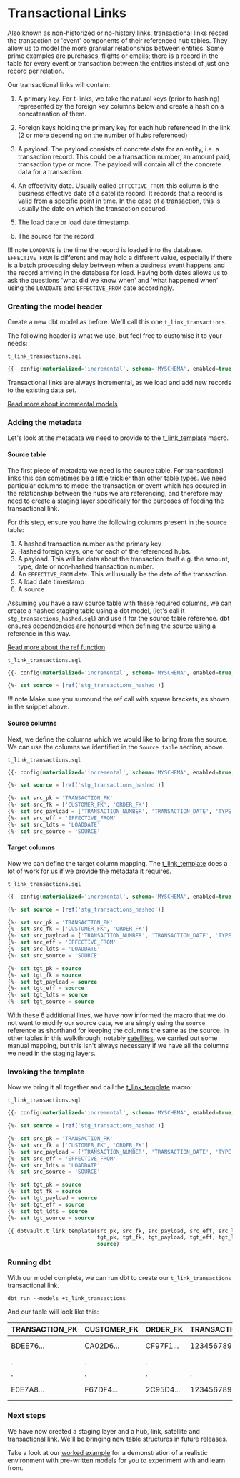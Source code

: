 # Transactional Links

Also known as non-historized or no-history links, transactional links record the transaction or 'event' components of 
their referenced hub tables. They allow us to model the more granular relationships between entities. Some prime examples
are purchases, flights or emails; there is a record in the table for every event or transaction between the entities 
instead of just one record per relation.

Our transactional links will contain:

1. A primary key. For t-links, we take the natural keys (prior to hashing) represented by the foreign key columns below and create a hash on a concatenation of them.
2. Foreign keys holding the primary key for each hub referenced in the link (2 or more depending on the number of hubs referenced)
3. A payload. The payload consists of concrete data for an entity, i.e. a transaction record. This could be
a transaction number, an amount paid, transaction type or more. The payload will contain all of the
concrete data for a transaction. 
4. An effectivity date. Usually called ```EFFECTIVE_FROM```, this column is the business effective date of a 
satellite record. It records that a record is valid from a specific point in time. In the case of a transaction, this
is usually the date on which the transaction occured. 

5. The load date or load date timestamp.
6. The source for the record

!!! note
    ```LOADDATE``` is the time the record is loaded into the database. ```EFFECTIVE_FROM``` is different and may hold a 
    different value, especially if there is a batch processing delay between when a business event happens and the 
    record arriving in the database for load. Having both dates allows us to ask the questions 'what did we know when' 
    and 'what happened when' using the ```LOADDATE``` and ```EFFECTIVE_FROM``` date accordingly. 
    
### Creating the model header

Create a new dbt model as before. We'll call this one ```t_link_transactions```. 

The following header is what we use, but feel free to customise it to your needs:

```t_link_transactions.sql```
```sql
{{- config(materialized='incremental', schema='MYSCHEMA', enabled=true, tags='t_link') -}}
```

Transactional links are always incremental, as we load and add new records to the existing data set.

[Read more about incremental models](https://docs.getdbt.com/v0.15.0/docs/configuring-incremental-models)

### Adding the metadata

Let's look at the metadata we need to provide to the [t_link_template](macros.md#t_link_template) macro.

#### Source table

The first piece of metadata we need is the source table. For transactional links this can sometimes be a little
trickier than other table types. We need particular columns to model the transaction or event which has occured in the 
relationship between the hubs we are referencing, and therefore may need to create a staging layer specifically for the 
purposes of feeding the transactional link. 

For this step, ensure you have the following columns present in the source table:

1. A hashed transaction number as the primary key
2. Hashed foreign keys, one for each of the referenced hubs.
3. A payload. This will be data about the transaction itself e.g. the amount, type, date or non-hashed transaction number.
4. An ```EFFECTIVE_FROM``` date. This will usually be the date of the transaction.
5. A load date timestamp
6. A source

Assuming you have a raw source table with these required columns, we can create a hashed staging table
using a dbt model, (let's call it ```stg_transactions_hashed.sql```) and use it for the source table
reference. dbt ensures dependencies are honoured when defining the source using a reference in this way.

[Read more about the ref function](https://docs.getdbt.com/v0.15.0/docs/ref)

```t_link_transactions.sql```
```sql hl_lines="3"
{{- config(materialized='incremental', schema='MYSCHEMA', enabled=true, tags='t_link') -}}

{%- set source = [ref('stg_transactions_hashed')]                                      -%}
```

!!! note
    Make sure you surround the ref call with square brackets, as shown in the snippet
    above.
    

#### Source columns

Next, we define the columns which we would like to bring from the source.
We can use the columns we identified in the ```Source table``` section, above. 

```t_link_transactions.sql```
```sql hl_lines="5 6 7 8 9 10"
{{- config(materialized='incremental', schema='MYSCHEMA', enabled=true, tags='t_link') -}}

{%- set source = [ref('stg_transactions_hashed')]                                      -%}

{%- set src_pk = 'TRANSACTION_PK'                                                      -%}
{%- set src_fk = ['CUSTOMER_FK', 'ORDER_FK']                                           -%}
{%- set src_payload = ['TRANSACTION_NUMBER', 'TRANSACTION_DATE', 'TYPE', 'AMOUNT']     -%}
{%- set src_eff = 'EFFECTIVE_FROM'                                                     -%}
{%- set src_ldts = 'LOADDATE'                                                          -%}
{%- set src_source = 'SOURCE'                                                          -%}
```                                

#### Target columns

Now we can define the target column mapping. The [t_link_template](macros.md#t_link_template) does a lot of work for us if we
provide the metadata it requires.

```t_link_transactions.sql```
```sql hl_lines="12 13 14 15 16 17"
{{- config(materialized='incremental', schema='MYSCHEMA', enabled=true, tags='t_link') -}}

{%- set source = [ref('stg_transactions_hashed')]                                      -%}

{%- set src_pk = 'TRANSACTION_PK'                                                      -%}
{%- set src_fk = ['CUSTOMER_FK', 'ORDER_FK']                                           -%}
{%- set src_payload = ['TRANSACTION_NUMBER', 'TRANSACTION_DATE', 'TYPE', 'AMOUNT']     -%}
{%- set src_eff = 'EFFECTIVE_FROM'                                                     -%}
{%- set src_ldts = 'LOADDATE'                                                          -%}
{%- set src_source = 'SOURCE'                                                          -%}

{%- set tgt_pk = source                                                                -%}
{%- set tgt_fk = source                                                                -%}
{%- set tgt_payload = source                                                           -%}
{%- set tgt_eff = source                                                               -%}
{%- set tgt_ldts = source                                                              -%}
{%- set tgt_source = source                                                            -%}
```

With these 6 additional lines, we have now informed the macro that we do not want to modify
our source data, we are simply using the ```source``` reference as shorthand for keeping the columns the same as
the source. In other tables in this walkthrough, notably [satellites](satellites.md#target-columns), we carried out 
some manual mapping, but this isn't always necessary if we have all the columns we need in the staging layers. 

### Invoking the template 

Now we bring it all together and call the [t_link_template](macros.md#t_link_template) macro:

```t_link_transactions.sql```
```sql hl_lines="19 20 21"
{{- config(materialized='incremental', schema='MYSCHEMA', enabled=true, tags='t_link') -}}

{%- set source = [ref('stg_transactions_hashed')]                                      -%}

{%- set src_pk = 'TRANSACTION_PK'                                                      -%}
{%- set src_fk = ['CUSTOMER_FK', 'ORDER_FK']                                           -%}
{%- set src_payload = ['TRANSACTION_NUMBER', 'TRANSACTION_DATE', 'TYPE', 'AMOUNT']     -%}
{%- set src_eff = 'EFFECTIVE_FROM'                                                     -%}
{%- set src_ldts = 'LOADDATE'                                                          -%}
{%- set src_source = 'SOURCE'                                                          -%}

{%- set tgt_pk = source                                                                -%}
{%- set tgt_fk = source                                                                -%}
{%- set tgt_payload = source                                                           -%}
{%- set tgt_eff = source                                                               -%}
{%- set tgt_ldts = source                                                              -%}
{%- set tgt_source = source                                                            -%}

{{ dbtvault.t_link_template(src_pk, src_fk, src_payload, src_eff, src_ldts, src_source,
                            tgt_pk, tgt_fk, tgt_payload, tgt_eff, tgt_ldts, tgt_source,
                            source)                                                     }}
```

### Running dbt

With our model complete, we can run dbt to create our ```t_link_transactions``` transactional link.

```dbt run --models +t_link_transactions```
    
And our table will look like this:

| TRANSACTION_PK  | CUSTOMER_FK | ORDER_FK  | TRANSACTION_NUMBER | TYPE | AMOUNT  | EFFECTIVE_FROM | LOADDATE    | SOURCE |
| --------------- | ----------- | --------- | ------------------ | ---- | ------- | -------------- | ----------- | ------ |
| BDEE76...       | CA02D6...   | CF97F1... | 123456789101       | CR   | 100.00  | 1993-01-28     | 1993-01-29  | 2      |
| .               | .           | .         | .                  | .    | .       | .              | .           | .      |
| .               | .           | .         | .                  | .    | .       | .              | .           | .      |
| E0E7A8...       | F67DF4...   | 2C95D4... | 123456789104       | CR   | 678.23  | 1993-01-28     | 1993-01-29  | 2      |


### Next steps

We have now created a staging layer and a hub, link, satellite and transactional link. We'll be bringing new
table structures in future releases. 

Take a look at our [worked example](workedexample.md) for a demonstration of a realistic environment with pre-written 
models for you to experiment with and learn from. 